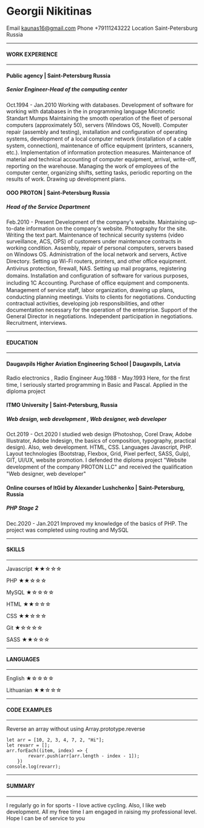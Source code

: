 # Georgii  Nikitinas
Email kaunas16@gmail.com
Phone +79111243222
Location Saint-Petersburg Russia 
***
#### WORK EXPERIENCE
***
#### Public agency  | Saint-Petersburg Russia
##### Senior Engineer-Head of the computing center
Oct.1994 - Jan.2010
Working with databases. Development of software for working with databases in the in programming language Micronetic Standart Mumps
Maintaining the smooth operation of the ﬂeet of personal computers (approximately 50), servers (Windows 
OS, Novell). Computer repair (assembly and testing), installation and conﬁguration of operating systems, 
development of a local computer network (installation of a cable system, connection), maintenance of 
oﬃce equipment (printers, scanners, etc.). Implementation of information protection measures.
Maintenance of material and technical accounting of computer equipment, arrival, write-oﬀ, reporting on 
the warehouse.
Managing the work of employees of the computer center, organizing shifts, setting tasks, periodic 
reporting on the results of work. Drawing up development plans.

#### OOO PROTON  | Saint-Petersburg Russia
##### Head of the Service Department
Feb.2010 - Present
Development of the company's website.
Maintaining up-to-date information on the company's website. Photography for the site. Writing the text 
part.
Maintenance of technical security systems (video surveillance, ACS, OPS) of customers under maintenance 
contracts in working condition. Assembly, repair of personal computers, servers based on Windows OS. 
Administration of the local network and servers, Active Directory. Setting up Wi-Fi routers, printers, and 
other oﬃce equipment. Antivirus protection, ﬁrewall, NAS. Setting up mail programs, registering domains. 
Installation and conﬁguration of software for various purposes, including 1C Accounting. Purchase of oﬃce 
equipment and components.
Management of service staﬀ, labor organization, drawing up plans, conducting planning meetings. Visits to 
clients for negotiations.
Conducting contractual activities, developing job responsibilities, and other documentation necessary for 
the operation of the enterprise. Support of the General Director in negotiations. Independent participation 
in negotiations.
Recruitment, interviews.
***
#### EDUCATION
***
#### Daugavpils Higher Aviation Engineering School  | Daugavpils, Latvia
Radio electronics , Radio Engineer
Aug.1988 - May.1993
Here, for the ﬁrst time, I seriously started programming in Basic and Pascal. Applied in the diploma project
#### ITMO University  | Saint-Petersburg, Russia
##### Web design, web development , Web designer, web developer
Oct.2019 - Oct.2020
I studied web design (Photoshop, Corel Draw, Adobe Illustrator, Adobe Indesign, the basics of composition, 
typography, practical design). Also, web development. HTML, CSS. Languages Javascript, PHP. Layout 
technologies (Bootstrap, Flexbox, Grid, Pixel perfect, SASS, Gulp), GIT, UI/UX, website promotion. I 
defended the diploma project "Website development of the company PROTON LLC" and received the 
qualiﬁcation "Web designer, web developer"
#### Online courses of ItGid by Alexander Lushchenko  | Saint-Petersburg, Russia
##### PHP Stage 2
Dec.2020 - Jan.2021
Improved my knowledge of the basics of PHP. The project was completed using routing and MySQL
***
#### SKILLS
***
Javascript &#9733;&#9733;&#9734;&#9734;&#9734;

PHP &#9733;&#9733;&#9734;&#9734;&#9734;

MySQL &#9733;&#9734;&#9734;&#9734;&#9734;

HTML &#9733;&#9733;&#9734;&#9734;&#9734;

CSS &#9733;&#9733;&#9734;&#9734;&#9734;

Git &#9733;&#9734;&#9734;&#9734;&#9734;

SASS &#9733;&#9733;&#9734;&#9734;&#9734;

***
#### LANGUAGES
***
English &#9733;&#9734;&#9734;&#9734;&#9734;

Lithuanian &#9733;&#9733;&#9734;&#9734;&#9734;

***
#### CODE EXAMPLES
***
Reverse an array without using Array.prototype.reverse
```
let arr = [10, 2, 3, 4, 7, 2, "Hi"];
let revarr = [];
arr.forEach((item, index) => {
		revarr.push(arr[arr.length - index - 1]);
	})
console.log(revarr);
```
***
#### SUMMARY
***
I regularly go in for sports - I love active cycling. Also, I like web development. All my free time I am engaged in raising my professional level. Hope I can be of service to you
